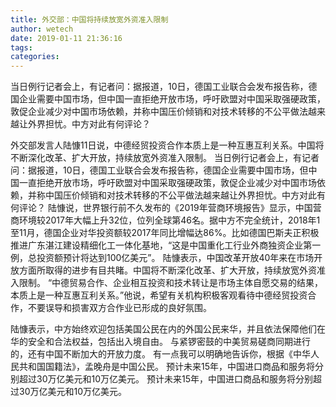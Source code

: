 ```yaml
---
title: 外交部：中国将持续放宽外资准入限制
author: wetech
date: 2019-01-11 21:36:16
tags: 
categories: 
---
```

当日例行记者会上，有记者问：据报道，10日，德国工业联合会发布报告称，德国企业需要中国市场，但中国一直拒绝开放市场，呼吁欧盟对中国采取强硬政策，敦促企业减少对中国市场依赖，并称中国压价倾销和对技术转移的不公平做法越来越让外界担忧。中方对此有何评论？
<!-- more -->
外交部发言人陆慷11日说，中德经贸投资合作本质上是一种互惠互利关系。中国将不断深化改革、扩大开放，持续放宽外资准入限制。
当日例行记者会上，有记者问：据报道，10日，德国工业联合会发布报告称，德国企业需要中国市场，但中国一直拒绝开放市场，呼吁欧盟对中国采取强硬政策，敦促企业减少对中国市场依赖，并称中国压价倾销和对技术转移的不公平做法越来越让外界担忧。中方对此有何评论？
陆慷说，世界银行前不久发布的《2019年营商环境报告》显示，中国营商环境较2017年大幅上升32位，位列全球第46名。据中方不完全统计，2018年1至11月，德国企业对华投资额较2017年同比增幅达86%。比如德国巴斯夫正积极推进广东湛江建设精细化工一体化基地，“这是中国重化工行业外商独资企业第一例，总投资额预计将达到100亿美元”。
陆慷表示，中国改革开放40年来在市场开放方面所取得的进步有目共睹。中国将不断深化改革、扩大开放，持续放宽外资准入限制。
“中德贸易合作、企业相互投资和技术转让是市场主体自愿交易的结果，本质上是一种互惠互利关系。”他说，希望有关机构积极客观看待中德经贸投资合作，不要误导和损害双方合作业已形成的良好氛围。
 
 
陆慷表示，中方始终欢迎包括美国公民在内的外国公民来华，并且依法保障他们在华的安全和合法权益，包括出入境自由。
与紧锣密鼓的中美贸易磋商同期进行的，还有中国不断加大的开放力度。
有一点我可以明确地告诉你，根据《中华人民共和国国籍法》，孟晚舟是中国公民。
预计未来15年，中国进口商品和服务将分别超过30万亿美元和10万亿美元。
预计未来15年，中国进口商品和服务将分别超过30万亿美元和10万亿美元。
